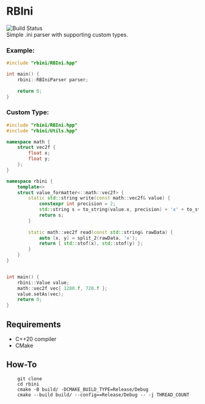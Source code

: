 # RBIni 
![Build Status](https://github.com/Enziferum/RBIni/actions/workflows/ci.yml/badge.svg) \
Simple .ini parser with supporting custom types.

### Example:
```cpp 
#include "rbini/RBIni.hpp"

int main() {
    rbini::RBIniParser parser;
    
    return 0;
}
```

### Custom Type:
```cpp
#include "rbini/RBIni.hpp"
#include "rbini/Utils.hpp"

namespace math {
    struct vec2f {
        float x;
        float y;
    };
}

namespace rbini {
    template<>
    struct value_formatter<::math::vec2f> {
        static std::string write(const math::vec2f& value) {
            constexpr int precision = 2;
            std::string s = to_string(value.x, precision) + 'x' + to_string(value.y, precision);
            return s;   
        }
        
        static math::vec2f read(const std::string& rawData) {
            auto [x, y] = split_2(rawData, 'x');                
            return { std::stof(x), std::stof(y) };
        }
    }
}


int main() {
    rbini::Value value;
    math::vec2f vec{ 1280.f, 720.f };
    value.setAs(vec);
    return 0;
}    
```


## Requirements
 - C++20 compiler
 - CMake

## How-To
```shell
    git clone
    cd rbini
    cmake -B build/ -DCMAKE_BUILD_TYPE=Release/Debug
    cmake --build build/ --config==Release/Debug -- -j THREAD_COUNT
```